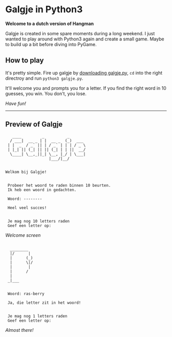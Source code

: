# Galgje in Python3

**Welcome to a dutch version of Hangman**

Galgje is created in some spare moments during a long weekend. I just wanted to 
play around with Python3 again and create a small game. Maybe to build up a bit
before diving into PyGame. 

## How to play
It's pretty simple. Fire up galgje by [downloading galgje.py](https://bitbucket.org/jeroenpeters/galgje-game-python3/raw/default/galgje.py), 
`cd` into the right directroy and run `python3 galgje.py`.

It'll welcome you and prompts you for a letter. If you find the right word in 10 
guesses, you win. You don't, you lose. 


*Have fun!*

---

## Preview of Galgje


```
   ____         _          _
  / ___|  __ _ | |  __ _  (_)  ___
 | |  _  / _` || | / _` | | | / _ \
 | |_| || (_| || || (_| | | ||  __/
  \____| \__,_||_| \__, |_/ | \___|
                   |___/|__/


Welkom bij Galgje!


 Probeer het woord te raden binnen 10 beurten.
 Ik heb een woord in gedachten.

 Woord: --------

 Heel veel succes!


 Je mag nog 10 letters raden
 Geef een letter op:
```
*Welcome screen*


```

  ________
  |/      |
  |      (_)
  |      \|/
  |       |
  |      /
  |
 _|___


 Woord: ras-berry

 Ja, die letter zit in het woord!


 Je mag nog 1 letters raden
 Geef een letter op: 

```
*Almost there!*